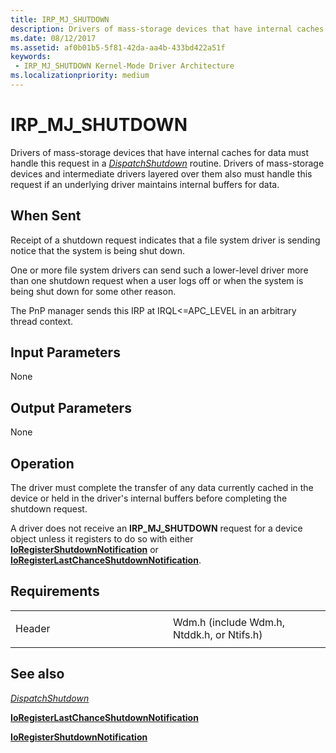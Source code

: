 ```yaml
---
title: IRP_MJ_SHUTDOWN
description: Drivers of mass-storage devices that have internal caches for data must handle this request in a DispatchShutdown routine.
ms.date: 08/12/2017
ms.assetid: af0b01b5-5f81-42da-aa4b-433bd422a51f
keywords:
 - IRP_MJ_SHUTDOWN Kernel-Mode Driver Architecture
ms.localizationpriority: medium
---
```


# IRP\_MJ\_SHUTDOWN


Drivers of mass-storage devices that have internal caches for data must handle this request in a [*DispatchShutdown*](https://docs.microsoft.com/windows-hardware/drivers/ddi/wdm/nc-wdm-driver_dispatch) routine. Drivers of mass-storage devices and intermediate drivers layered over them also must handle this request if an underlying driver maintains internal buffers for data.

When Sent
---------

Receipt of a shutdown request indicates that a file system driver is sending notice that the system is being shut down.

One or more file system drivers can send such a lower-level driver more than one shutdown request when a user logs off or when the system is being shut down for some other reason.

The PnP manager sends this IRP at IRQL<=APC_LEVEL in an arbitrary thread context.

## Input Parameters


None

## Output Parameters


None

Operation
---------

The driver must complete the transfer of any data currently cached in the device or held in the driver's internal buffers before completing the shutdown request.

A driver does not receive an **IRP\_MJ\_SHUTDOWN** request for a device object unless it registers to do so with either [**IoRegisterShutdownNotification**](https://docs.microsoft.com/windows-hardware/drivers/ddi/wdm/nf-wdm-ioregistershutdownnotification) or [**IoRegisterLastChanceShutdownNotification**](https://docs.microsoft.com/windows-hardware/drivers/ddi/wdm/nf-wdm-ioregisterlastchanceshutdownnotification).

Requirements
------------

<table>
<colgroup>
<col width="50%" />
<col width="50%" />
</colgroup>
<tbody>
<tr class="odd">
<td><p>Header</p></td>
<td>Wdm.h (include Wdm.h, Ntddk.h, or Ntifs.h)</td>
</tr>
</tbody>
</table>

## See also


[*DispatchShutdown*](https://docs.microsoft.com/windows-hardware/drivers/ddi/wdm/nc-wdm-driver_dispatch)

[**IoRegisterLastChanceShutdownNotification**](https://docs.microsoft.com/windows-hardware/drivers/ddi/wdm/nf-wdm-ioregisterlastchanceshutdownnotification)

[**IoRegisterShutdownNotification**](https://docs.microsoft.com/windows-hardware/drivers/ddi/wdm/nf-wdm-ioregistershutdownnotification)

 

 




